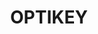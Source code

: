 ---
title: OPTIKEY
logo: optikey.png
projectUrl: http://www.optikey.org
linkText: "https://github.com/OptiKey/OptiKey"
description: "OptiKey is a free on-screen-keyboard for eye-tracking devices. It enables people with motor disabilities to use a computer, even if they cannot afford one of the expensive commercial alternatives."
context: "OptiKey is an on-screen keyboard that is designed to help Motor Neuron Disease (MND) patients interact with Windows computers.When used with an eye-tracking device, OptiKey's on-screen keyboard allows MND patients to complete tasks, such as email composition, using only their eyes. OptiKey can also be used with a mouse or webcam. Unlike expensive and unreliable Alternative and Augmentative Communication (AAC) products that are difficult to use, Optikey is free, reliable, and easy to use."
fund: "FOSS Fund #13"
awarded: true
---